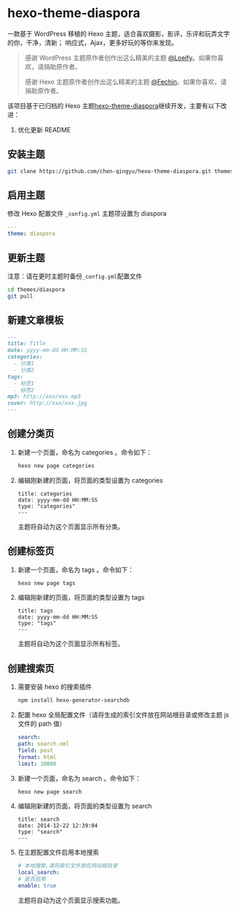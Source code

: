 # hexo-theme-diaspora

一款基于 WordPress 移植的 Hexo 主题，适合喜欢摄影，影评，乐评和玩弄文字的你，干净，清新； 响应式，Ajax，更多好玩的等你来发现。

> 感谢 WordPress 主题原作者创作出这么精美的主题 [@Loeify](https://github.com/LoeiFy/Diaspora)。如果你喜欢，请捐助原作者。
>
> 感谢 Hexo 主题原作者创作出这么精美的主题 [@Fechin](https://github.com/Fechin/hexo-theme-diaspora)。如果你喜欢，请捐助原作者。

该项目基于已归档的 Hexo 主题[hexo-theme-diaspora](https://github.com/Fechin/hexo-theme-diaspora)继续开发，主要有以下改进：

1. 优化更新 README

## 安装主题

```bash
git clone https://github.com/chen-qingyu/hexo-theme-diaspora.git themes/diaspora
```

## 启用主题

修改 Hexo 配置文件 `_config.yml` 主题项设置为 diaspora

```yaml
---
theme: diaspora
```

## 更新主题

注意：请在更时主题时备份`_config.yml`配置文件

```bash
cd themes/diaspora
git pull
```

## 新建文章模板

```markdown
---
title: Title
date: yyyy-mm-dd HH:MM:SS
categories:
  - 分类1
  - 分类2
tags:
  - 标签1
  - 标签2
mp3: http://xxx/xxx.mp3
cover: http://xxx/xxx.jpg
---
```

## 创建分类页

1. 新建一个页面，命名为 categories 。命令如下：

   ```bash
   hexo new page categories
   ```

2. 编辑刚新建的页面，将页面的类型设置为 categories

   ```
   title: categories
   date: yyyy-mm-dd HH:MM:SS
   type: "categories"
   ---
   ```

   主题将自动为这个页面显示所有分类。

## 创建标签页

1. 新建一个页面，命名为 tags 。命令如下：

   ```bash
   hexo new page tags
   ```

2. 编辑刚新建的页面，将页面的类型设置为 tags

   ```
   title: tags
   date: yyyy-mm-dd HH:MM:SS
   type: "tags"
   ---
   ```

   主题将自动为这个页面显示所有标签。

## 创建搜索页

1. 需要安装 hexo 的搜索插件

   ```bash
   npm install hexo-generator-searchdb
   ```

2. 配置 hexo 全局配置文件（请将生成的索引文件放在网站根目录或修改主题 js 文件的 path 值）

   ```yml
   search:
   path: search.xml
   field: post
   format: html
   limit: 10000
   ```

3. 新建一个页面，命名为 search 。命令如下：

   ```bash
   hexo new page search
   ```

4. 编辑刚新建的页面，将页面的类型设置为 search

   ```
   title: search
   date: 2014-12-22 12:39:04
   type: "search"
   ---
   ```

5. 在主题配置文件启用本地搜索

   ```yml
   # 本地搜索,请将索引文件放在网站根目录
   local_search:
   # 是否启用
   enable: true
   ```

   主题将自动为这个页面显示搜索功能。
